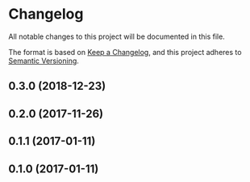# Changelog

All notable changes to this project will be documented in this file.

The format is based on [Keep a Changelog](https://keepachangelog.com/en/1.0.0/),
and this project adheres to [Semantic Versioning](https://semver.org/spec/v2.0.0.html).

## 0.3.0 (2018-12-23)

## 0.2.0 (2017-11-26)

## 0.1.1 (2017-01-11)

## 0.1.0 (2017-01-11)
